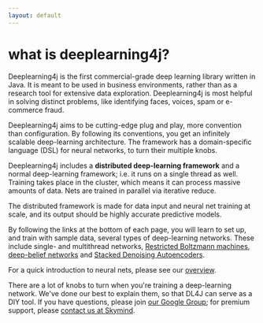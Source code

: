 ```yaml
---
layout: default
---
```


# what is deeplearning4j?

Deeplearning4j is the first commercial-grade deep learning library written in Java. It is meant to be used in business environments, rather than as a research tool for extensive data exploration. Deeplearning4j is most helpful in solving distinct problems, like identifying faces, voices, spam or e-commerce fraud. 

Deeplearning4j aims to be cutting-edge plug and play, more convention than configuration. By following its conventions, you get an infinitely scalable deep-learning architecture. The framework has a domain-specific language (DSL) for neural networks, to turn their multiple knobs. 

Deeplearning4j includes a **distributed deep-learning framework** and a normal deep-learning framework; i.e. it runs on a single thread as well. Training takes place in the cluster, which means it can process massive amounts of data. Nets are trained in parallel via iterative reduce.

The distributed framework is made for data input and neural net training at scale, and its output should be highly accurate predictive models. 

By following the links at the bottom of each page, you will learn to set up, and train with sample data, several types of deep-learning networks. These include single- and multithread networks, [Restricted Boltzmann machines](../restrictedboltzmannmachine.html), [deep-belief networks](../deepbeliefnetwork.html) and [Stacked Denoising Autoencoders](../stackeddenoisingautoencoder.html). 

For a quick introduction to neural nets, please see our [overview](../overview.html).

There are a lot of knobs to turn when you're training a deep-learning network. We've done our best to explain them, so that DL4J can serve as a DIY tool. If you have questions, please join [our Google Group](https://groups.google.com/forum/#!forum/deeplearning4j); for premium support, please [contact us at Skymind](http://www.skymind.io/contact.html).
